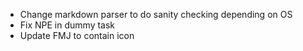 - Change markdown parser to do sanity checking depending on OS
- Fix NPE in dummy task
- Update FMJ to contain icon